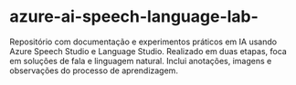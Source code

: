 # azure-ai-speech-language-lab-
Repositório com documentação e experimentos práticos em IA usando Azure Speech Studio e Language Studio. Realizado em duas etapas, foca em soluções de fala e linguagem natural. Inclui anotações, imagens e observações do processo de aprendizagem.
